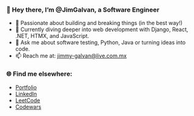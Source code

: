 ### 👋 Hey there, I’m @JimGalvan, a Software Engineer
- 🚀 Passionate about building and breaking things (in the best way!)
- 🌱 Currently diving deeper into web development with Django, React, .NET, HTMX, and JavaScript.
- 💬 Ask me about software testing, Python, Java or turning ideas into code.
- 📫 Reach me at: [jimmy-galvan@live.com.mx](mailto:jimmy-galvan@live.com.mx)

### 🌐 Find me elsewhere:
- [Portfolio](https://jimgalvan.github.io/)
- [LinkedIn](https://www.linkedin.com/in/jimalexsandergalvan/)
- [LeetCode](https://leetcode.com/jimmy-galvan/)
- [Codewars](https://www.codewars.com/users/jinux95/)

<!---
JimGalvan/JimGalvan is a ✨ special ✨ repository because its `README.md` (this file) appears on your GitHub profile.
You can click the Preview link to take a look at your changes.
--->

